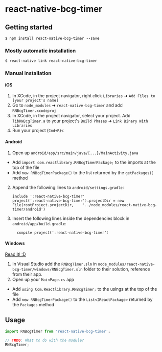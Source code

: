 
# react-native-bcg-timer

## Getting started

`$ npm install react-native-bcg-timer --save`

### Mostly automatic installation

`$ react-native link react-native-bcg-timer`

### Manual installation


#### iOS

1. In XCode, in the project navigator, right click `Libraries` ➜ `Add Files to [your project's name]`
2. Go to `node_modules` ➜ `react-native-bcg-timer` and add `RNBcgTimer.xcodeproj`
3. In XCode, in the project navigator, select your project. Add `libRNBcgTimer.a` to your project's `Build Phases` ➜ `Link Binary With Libraries`
4. Run your project (`Cmd+R`)<

#### Android

1. Open up `android/app/src/main/java/[...]/MainActivity.java`
  - Add `import com.reactlibrary.RNBcgTimerPackage;` to the imports at the top of the file
  - Add `new RNBcgTimerPackage()` to the list returned by the `getPackages()` method
2. Append the following lines to `android/settings.gradle`:
  	```
  	include ':react-native-bcg-timer'
  	project(':react-native-bcg-timer').projectDir = new File(rootProject.projectDir, 	'../node_modules/react-native-bcg-timer/android')
  	```
3. Insert the following lines inside the dependencies block in `android/app/build.gradle`:
  	```
      compile project(':react-native-bcg-timer')
  	```

#### Windows
[Read it! :D](https://github.com/ReactWindows/react-native)

1. In Visual Studio add the `RNBcgTimer.sln` in `node_modules/react-native-bcg-timer/windows/RNBcgTimer.sln` folder to their solution, reference from their app.
2. Open up your `MainPage.cs` app
  - Add `using Com.Reactlibrary.RNBcgTimer;` to the usings at the top of the file
  - Add `new RNBcgTimerPackage()` to the `List<IReactPackage>` returned by the `Packages` method


## Usage
```javascript
import RNBcgTimer from 'react-native-bcg-timer';

// TODO: What to do with the module?
RNBcgTimer;
```
  